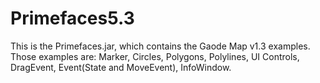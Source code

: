 # Primefaces5.3
  This is the Primefaces.jar, which contains the Gaode Map v1.3 examples.
  Those examples are: Marker, Circles, Polygons, Polylines, UI Controls, DragEvent, 
  Event(State and MoveEvent), InfoWindow.